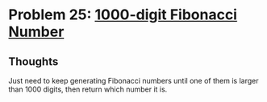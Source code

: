 # Problem 25: [1000-digit Fibonacci Number](https://projecteuler.net/problem=25)

## Thoughts
Just need to keep generating Fibonacci numbers until one of them is larger than 1000 digits, then return which number it is.